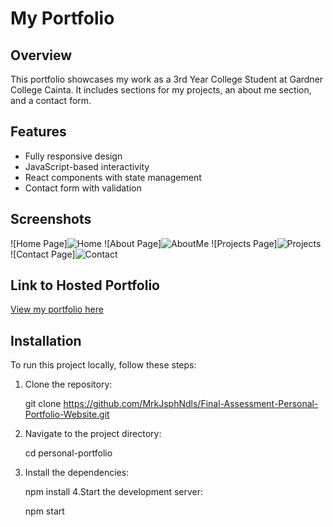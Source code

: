 # My Portfolio

## Overview
This portfolio showcases my work as a 3rd Year College Student at Gardner College Cainta. It includes sections for my projects, an about me section, and a contact form.

## Features
- Fully responsive design
- JavaScript-based interactivity
- React components with state management
- Contact form with validation

## Screenshots
![Home Page]<img src="https://cdn.discordapp.com/attachments/1117026822845116478/1360238693578965133/image.png?ex=67fa6480&is=67f91300&hm=da5026ba5e493e5d8e924aba705c790bdb6a9faf5b1d56c101868bff1c120280&" alt="Home">
![About Page]<img src="https://cdn.discordapp.com/attachments/1117026822845116478/1360238860239638590/image.png?ex=67fa64a8&is=67f91328&hm=c910344825458628ecf0c0437a3ca59b83c84cdcdc00f5cc29f9e973732d6f98&" alt="AboutMe">
![Projects Page]<img src="https://cdn.discordapp.com/attachments/1117026822845116478/1360239335563071690/image.png?ex=67fa6519&is=67f91399&hm=8cbffea8aef221af0e68cf10e30badb3c5415229536b65fb707cbd1162401cf7&" alt="Projects">
![Contact Page]<img src="https://cdn.discordapp.com/attachments/1117026822845116478/1360239563829940274/image.png?ex=67fa6550&is=67f913d0&hm=e89af685f5a1ddbfbc54080eb082be2eb6e2d308eaee67b807de4eff5b10e615&" alt="Contact">

## Link to Hosted Portfolio
[View my portfolio here](http://localhost:3000/)
## Installation
To run this project locally, follow these steps:

1. Clone the repository:

   git clone https://github.com/MrkJsphNdls/Final-Assessment-Personal-Portfolio-Website.git
2. Navigate to the project directory:
   
   cd personal-portfolio
3. Install the dependencies:

   npm install
4.Start the development server:

   npm start
